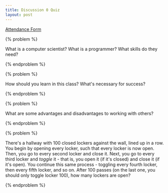 ```yaml
---
title: Discussion 0 Quiz
layout: post
---
```


[Attendance Form](http://goo.gl/forms/0WH8adgU1e)

{% problem %}

What is a computer scientist? What is a programmer? What skills do they need?

{% endproblem %}



{% problem %}

How should you learn in this class? What's necessary for success?

{% endproblem %}



{% problem %}

What are some advantages and disadvantages to working with others?

{% endproblem %}



{% problem %}

There's a hallway with 100 closed lockers against the wall, lined up in a row. You begin by opening every locker, such that every locker is now open. Then, you go to every second locker and close it. Next, you go to every third locker and _toggle_ it - that is, you open it (if it's closed) and close it (if it's open). You continue this same process - toggling every fourth locker, then every fifth locker, and so on. After 100 passes (on the last one, you should only toggle locker 100), how many lockers are open?

{% endproblem %}


<!-- {% problem %}

Expected value is defined as the average value of a series of outcomes, weighted by the probabilities of their occurrences. That is,

{% math %}
\mathbb{E}[X] = x_1p_1 + x_2p_2 + \cdots + x_np_n
{% endmath %}

For instance, the expected value of a dice roll is 3.5, since

{% math %}
\frac{1}{6}(1 + 2 + 3 + 4 + 5 + 6) = 3.5
{% endmath %}

Your TA walks up to you in section and asks if he can play a game of chance. Instead of calling him a scam and running away, you decide to hear him out. The rules are as follows:

* You have the option to throw a die up to three times.
* You will earn the face value of the die in dollars.
* You have the option to stop after each throw and walk away with the money earned.

What is the expected payoff of this game (assuming you play optimally)?

{% endproblem %} -->
